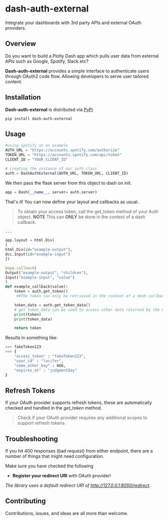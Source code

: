 # dash-auth-external

Integrate your dashboards with 3rd party APIs and external OAuth providers.

## Overview

Do you want to build a Plotly Dash app which pulls user data from external APIs such as Google, Spotify, Slack etc?

**Dash-auth-external** provides a simple interface to authenticate users through OAuth2 code flow. Allowing developers to serve user tailored content.

## Installation

**Dash-auth-external** is distributed via [PyPi](https://pypi.org/project/dash-auth-external/)

```
pip install dash-auth-external
```

## Usage

```python
#using spotify as an example
AUTH_URL = "https://accounts.spotify.com/authorize"
TOKEN_URL = "https://accounts.spotify.com/api/token"
CLIENT_ID = "YOUR_CLIENT_ID"

# creating the instance of our auth class
auth = DashAuthExternal(AUTH_URL, TOKEN_URL, CLIENT_ID)
```

We then pass the flask server from this object to dash on init.

```python
app = Dash(__name__, server= auth.server)
```

That's it! You can now define your layout and callbacks as usual.

> To obtain your access token, call the get_token method of your Auth object.
> **NOTE** This can **ONLY** be done in the context of a dash callback.

```python
...

app.layout = html.Div(
[
html.Div(id="example-output"),
dcc.Input(id="example-input")
])

@app.callback(
Output("example-output", "children"),
Input("example-input", "value")
)
def example_callback(value):
    token = auth.get_token()
     ##The token can only be retrieved in the context of a dash callback

    token_data = auth.get_token_data()
    # get_token_data can be used to access other data returned by the OAuth Provider
    print(token)
    print(token_data)

    return token

```

Results in something like:

```bash
>>> fakeToken123
>>> {
    "access_token" : "fakeToken123",
    "user_id" : "lucifer",
    "some_other_key" : 666,
    "expires_at" : "judgmentDay"
}

```

## Refresh Tokens

If your OAuth provider supports refresh tokens, these are automatically checked and handled in the _get_token_ method.

> Check if your OAuth provider requires any additional scopes to support refresh tokens

## Troubleshooting

If you hit 400 responses (bad request) from either endpoint, there are a number of things that might need configuration.

Make sure you have checked the following

- **Register your redirect URI** with OAuth provider!

_The library uses a default redirect URI of http://127.0.0.1:8050/redirect_.

## Contributing

Contributions, issues, and ideas are all more than welcome.
